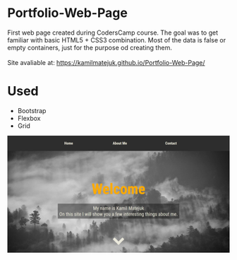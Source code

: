 # Portfolio-Web-Page
First web page created during CodersCamp course. The goal was to get familiar with basic HTML5 + CSS3 combination. 
Most of the data is false or empty containers, just for the purpose od creating them.
</br>
</br>
Site avaliable at: https://kamilmatejuk.github.io/Portfolio-Web-Page/

# Used
* Bootstrap
* Flexbox
* Grid

![](web-overview.png)
